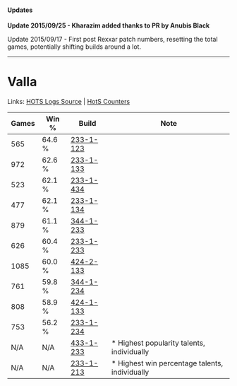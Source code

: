 #### Updates
**Update 2015/09/25 - Kharazim added thanks to PR by Anubis Black**

Update 2015/09/17 - First post Rexxar patch numbers, resetting the total games, potentially shifting builds around a lot.

***

# Valla

Links: [HOTS Logs Source](https://www.hotslogs.com/Sitewide/HeroDetails?Hero=Valla) | [HotS Counters](http://hotscounters.com/#/hero/Valla)

Games  | Win %  | Build     | Note
-----  | -----  | -----     | ----
565    | 64.6 % | [233-1-123](http://www.heroesfire.com/hots/talent-calculator/valla#l2Xp) | 
972    | 62.6 % | [233-1-133](http://www.heroesfire.com/hots/talent-calculator/valla#l2Xz) | 
523    | 62.1 % | [233-1-434](http://www.heroesfire.com/hots/talent-calculator/valla#l2cg) | 
477    | 62.1 % | [233-1-134](http://www.heroesfire.com/hots/talent-calculator/valla#l2X-) | 
879    | 61.1 % | [344-1-233](http://www.heroesfire.com/hots/talent-calculator/valla#pHZH) | 
626    | 60.4 % | [233-1-233](http://www.heroesfire.com/hots/talent-calculator/valla#l2ZX) | 
1085   | 60.0 % | [424-2-133](http://www.heroesfire.com/hots/talent-calculator/valla#sL5L) | 
761    | 59.8 % | [344-1-234](http://www.heroesfire.com/hots/talent-calculator/valla#pHZI) | 
808    | 58.9 % | [424-1-133](http://www.heroesfire.com/hots/talent-calculator/valla#sKrj) | 
753    | 56.2 % | [233-1-234](http://www.heroesfire.com/hots/talent-calculator/valla#l2ZY) | 
N/A    | N/A    | [433-1-233](http://www.heroesfire.com/hots/talent-calculator/valla#sgrX) | * Highest popularity talents, individually
N/A    | N/A    | [233-1-213](http://www.heroesfire.com/hots/talent-calculator/valla#l2ZD) | * Highest win percentage talents, individually
